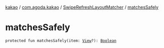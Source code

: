 [kakao](../../index.md) / [com.agoda.kakao](../index.md) / [SwipeRefreshLayoutMatcher](index.md) / [matchesSafely](.)

# matchesSafely

`protected fun matchesSafely(item: `[`View`](https://developer.android.com/reference/android/view/View.html)`?): `[`Boolean`](https://kotlinlang.org/api/latest/jvm/stdlib/kotlin/-boolean/index.html)